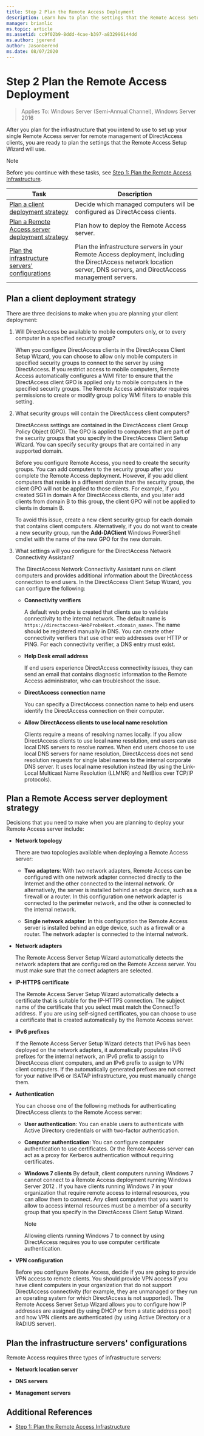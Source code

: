 ```yaml
---
title: Step 2 Plan the Remote Access Deployment
description: Learn how to plan the settings that the Remote Access Setup Wizard will use.
manager: brianlic
ms.topic: article
ms.assetid: cc9f02b9-8ddd-4cae-b397-a832996144dd
ms.author: jgerend
author: JasonGerend
ms.date: 08/07/2020
---
```

# Step 2 Plan the Remote Access Deployment

>Applies To: Windows Server (Semi-Annual Channel), Windows Server 2016

After you plan for the infrastructure that you intend to use to set up your single Remote Access server for remote management of DirectAccess clients, you are ready to plan the settings that the Remote Access Setup Wizard will use.

> [!NOTE]
> Before you continue with these tasks, see [Step 1: Plan the Remote Access Infrastructure](Step-1-Plan-the-Remote-Access-Infrastructure.md).

|Task|Description|
|----|--------|
|[Plan a client deployment strategy](#plan-a-client-deployment-strategy)|Decide which managed computers will be configured as DirectAccess clients.|
|[Plan a Remote Access server deployment strategy](#plan-a-remote-access-server-deployment-strategy)|Plan how to deploy the Remote Access server.|
|[Plan the infrastructure servers' configurations](#plan-the-infrastructure-servers-configurations)|Plan the infrastructure servers in your Remote Access deployment, including the DirectAccess network location server, DNS servers, and DirectAccess management servers.|

## Plan a client deployment strategy
There are three decisions to make when you are planning your client deployment:

1.  Will DirectAccess be available to mobile computers only, or to every computer in a specified security group?

    When you configure DirectAccess clients in the DirectAccess Client Setup Wizard, you can choose to allow only mobile computers in specified security groups to connect to the server by using DirectAccess. If you restrict access to mobile computers, Remote Access automatically configures a WMI filter to ensure that the DirectAccess client GPO is applied only to mobile computers in the specified security groups. The Remote Access administrator requires permissions to create or modify group policy WMI filters to enable this setting.

2.  What security groups will contain the DirectAccess client computers?

    DirectAccess settings are contained in the DirectAccess client Group Policy Object (GPO). The GPO is applied to computers that are part of the security groups that you specify in the DirectAccess Client Setup Wizard. You can specify security groups that are contained in any supported domain.

    Before you configure Remote Access, you need to create the security groups. You can add computers to the security group after you complete the Remote Access deployment. However, if you add client computers that reside in a different domain than the security group, the client GPO will not be applied to those clients. For example, if you created SG1 in domain A for DirectAccess clients, and you later add clients from domain B to this group, the client GPO will not be applied to clients in domain B.

    To avoid this issue, create a new client security group for each domain that contains client computers. Alternatively, if you do not want to create a new security group, run the **Add-DAClient** Windows PowerShell cmdlet with the name of the new GPO for the new domain.

3.  What settings will you configure for the DirectAccess Network Connectivity Assistant?

    The DirectAccess Network Connectivity Assistant runs on client computers and provides additional information about the DirectAccess connection to end users. In the DirectAccess Client Setup Wizard, you can configure the following:

    -   **Connectivity verifiers**

        A default web probe is created that clients use to validate connectivity to the internal network. The default name is `https://directaccess-WebProbeHost.<domain_name>`. The name should be registered manually in DNS. You can create other connectivity verifiers that use other web addresses over HTTP or PING. For each connectivity verifier, a DNS entry must exist.

    -   **Help Desk email address**

        If end users experience DirectAccess connectivity issues, they can send an email that contains diagnostic information to the Remote Access administrator, who can troubleshoot the issue.

    -   **DirectAccess connection name**

        You can specify a DirectAccess connection name to help end users identify the DirectAccess connection on their computer.

    -   **Allow DirectAccess clients to use local name resolution**

        Clients require a means of resolving names locally. If you allow DirectAccess clients to use local name resolution, end users can use local DNS servers to resolve names. When end users choose to use local DNS servers for name resolution, DirectAccess does not send resolution requests for single label names to the internal corporate DNS server. It uses local name resolution instead (by using the Link-Local Multicast Name Resolution (LLMNR) and NetBios over TCP/IP protocols).

## Plan a Remote Access server deployment strategy
Decisions that you need to make when you are planning to deploy your Remote Access server include:

-   **Network topology**

    There are two topologies available when deploying a Remote Access server:

    -   **Two adapters**: With two network adapters, Remote Access can be configured with one network adapter connected directly to the Internet and the other connected to the internal network. Or alternatively, the server is installed behind an edge device, such as a firewall or a router. In this configuration one network adapter is connected to the perimeter network, and the other is connected to the internal network.

    -   **Single network adapter**: In this configuration the Remote Access server is installed behind an edge device, such as a firewall or a router. The network adapter is connected to the internal network.

-   **Network adapters**

    The Remote Access Server Setup Wizard automatically detects the network adapters that are configured on the Remote Access server. You must make sure that the correct adapters are selected.

-   **IP-HTTPS certificate**

    The Remote Access Server Setup Wizard automatically detects a certificate that is suitable for the IP-HTTPS connection. The subject name of the certificate that you select must match the ConnectTo address. If you are using self-signed certificates, you can choose to use a certificate that is created automatically by the Remote Access server.

-   **IPv6 prefixes**

    If the Remote Access Server Setup Wizard detects that IPv6 has been deployed on the network adapters, it automatically populates IPv6 prefixes for the internal network, an IPv6 prefix to assign to DirectAccess client computers, and an IPv6 prefix to assign to VPN client computers. If the automatically generated prefixes are not correct for your native IPv6 or ISATAP infrastructure, you must manually change them.

-   **Authentication**

    You can choose one of the following methods for authenticating DirectAccess clients to the Remote Access server:

    -   **User authentication**: You can enable users to authenticate with Active Directory credentials or with two-factor authentication.

    -   **Computer authentication**: You can configure computer authentication to use certificates. Or the Remote Access server can act as a proxy for Kerberos authentication without requiring certificates.

    -   **Windows 7 clients** By default, client computers running  Windows 7  cannot connect to a Remote Access deployment running  Windows Server 2012 . If you have clients running  Windows 7  in your organization that require remote access to internal resources, you can allow them to connect. Any client computers that you want to allow to access internal resources must be a member of a security group that you specify in the DirectAccess Client Setup Wizard.

        > [!NOTE]
        > Allowing clients running  Windows 7  to connect by using DirectAccess requires you to use computer certificate authentication.

-   **VPN configuration**

    Before you configure Remote Access, decide if you are going to provide VPN access to remote clients. You should provide VPN access if you have client computers in your organization that do not support DirectAccess connectivity (for example, they are unmanaged or they run an operating system for which DirectAccess is not supported). The Remote Access Server Setup Wizard allows you to configure how IP addresses are assigned (by using DHCP or from a static address pool) and how VPN clients are authenticated (by using Active Directory or a RADIUS server).

## Plan the infrastructure servers' configurations
Remote Access requires three types of infrastructure servers:

-   **Network location server**

-   **DNS servers**

-   **Management servers**

## Additional References

-   [Step 1: Plan the Remote Access Infrastructure](Step-1-Plan-the-Remote-Access-Infrastructure.md)



